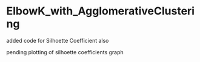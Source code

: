 # ElbowK_with_AgglomerativeClustering

added code for Silhoette Coefficient also

pending plotting of silhoette coefficients graph
